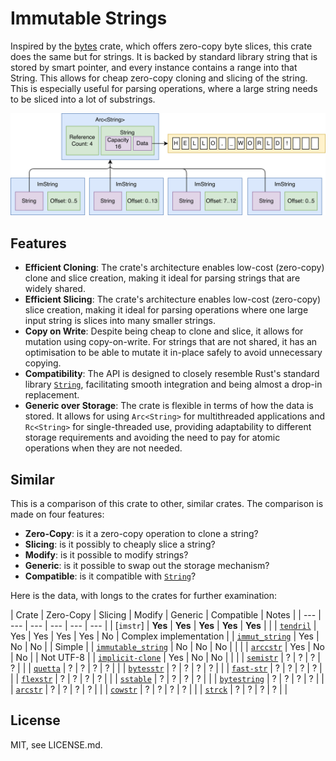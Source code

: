 # Immutable Strings

Inspired by the [bytes](https://docs.rs/bytes) crate, which offers zero-copy
byte slices, this crate does the same but for strings. It is backed by standard
library string that is stored by smart pointer, and every instance contains a
range into that String. This allows for cheap zero-copy cloning and slicing of
the string. This is especially useful for parsing operations, where a large
string needs to be sliced into a lot of substrings.

![Diagram of ImString Internals](diagram.png)

## Features

- **Efficient Cloning**: The crate's architecture enables low-cost (zero-copy)
  clone and slice creation, making it ideal for parsing strings that are widely
  shared.
- **Efficient Slicing**: The crate's architecture enables low-cost
  (zero-copy) slice creation, making it ideal for parsing operations where one
  large input string is slices into many smaller strings.
- **Copy on Write**: Despite being cheap to clone and slice, it allows for
  mutation using copy-on-write. For strings that are not shared, it has an
  optimisation to be able to mutate it in-place safely to avoid unnecessary
  copying.
- **Compatibility**: The API is designed to closely resemble Rust's standard
  library [`String`], facilitating smooth integration and being almost a drop-in
  replacement.
- **Generic over Storage**: The crate is flexible in terms of how the data is stored.
  It allows for using `Arc<String>` for multithreaded applications and
  `Rc<String>` for single-threaded use, providing adaptability to different
  storage requirements and avoiding the need to pay for atomic operations when they
  are not needed.

## Similar

This is a comparison of this crate to other, similar crates. The comparison is made on four features:

- **Zero-Copy**: is it a zero-copy operation to clone a string?
- **Slicing**: is it possibly to cheaply slice a string?
- **Modify**: is it possible to modify strings?
- **Generic**: is it possible to swap out the storage mechanism?
- **Compatible**: is it compatible with [`String`]?

Here is the data, with longs to the crates for further examination:

| Crate | Zero-Copy | Slicing | Modify | Generic | Compatible | Notes |
| --- | --- | --- | --- | --- | --- |
| [`imstr`] | **Yes** | **Yes** | **Yes** | **Yes** | **Yes** | |
| [`tendril`] | Yes | Yes | Yes | Yes | No | Complex implementation |
| [`immut_string`] | Yes | No | No |  | Simple |
| [`immutable_string`] | No | No | No | | |
| [`arccstr`] | Yes | No | No | | Not UTF-8 |
| [`implicit-clone`] | Yes | No | No | | |
| [`semistr`] | ? | ? | ? | ? | |
| [`quetta`] | ? | ? | ? | ? | |
| [`bytesstr`] | ? | ? | ? | ? | |
| [`fast-str`] | ? | ? | ? | ? | |
| [`flexstr`] | ? | ? | ? | ? | |
| [`sstable`] | ? | ? | ? | ? | |
| [`bytestring`] | ? | ? | ? | ? | |
| [`arcstr`] | ? | ? | ? | ? | |
| [`cowstr`] | ? | ? | ? | ? | |
| [`strck`] | ? | ? | ? | ? | |

## License

MIT, see LICENSE.md.









[`tendril`]: https://crates.io/crates/tendril
[`immut_string`]: https://crates.io/crates/immut_string
[`immutable_string`]: https://crates.io/crates/immutable_string
[`arccstr`]: https://crates.io/crates/arccstr
[`implicit-clone`]: https://crates.io/crates/implicit-clone
[`semistr`]: https://crates.io/crates/semistr
[`quetta`]: https://crates.io/crates/quetta
[`bytesstr`]: https://crates.io/crates/bytesstr
[`fast-str`]: https://crates.io/crates/fast-str
[`flexstr`]: https://crates.io/crates/flexstr
[`sstable`]: https://crates.io/crates/sstable
[`bytestring`]: https://crates.io/crates/bytestring
[`arcstr`]: https://crates.io/crates/arcstr
[`cowstr`]: https://crates.io/crates/cowstr
[`strck`]: https://crates.io/crates/strck
[`String`]: https://doc.rust-lang.org/std/string/struct.String.html


